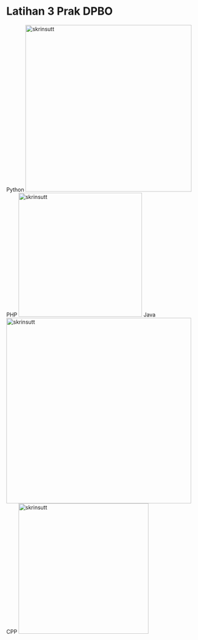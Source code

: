 # Latihan 3 Prak DPBO
Python
<img width="436" alt="skrinsutt" src="https://user-images.githubusercontent.com/91143712/156017895-515c9a41-7c71-4671-91fd-f187a3db3609.png">
PHP
<img width="324" alt="skrinsutt" src="https://user-images.githubusercontent.com/91143712/156017920-d94d107d-4580-44df-91c5-ffe1a3c8ac41.png">
Java
<img width="485" alt="skrinsutt" src="https://user-images.githubusercontent.com/91143712/156017954-313639f0-9dce-4a4c-b118-23f0e80d7a64.png">
CPP
<img width="341" alt="skrinsutt" src="https://user-images.githubusercontent.com/91143712/156017975-8b861879-5901-45bb-8fe1-fd17b859ea60.png">
